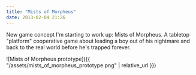 ```yaml
---
title: "Mists of Morpheus"
date: 2013-02-04 21:26
---
```

New game concept I'm starting to work up: Mists of Morpheus.  A tabletop "platform" cooperative game about leading a boy out of his nightmare and back to the real world before he's trapped forever.

![Mists of Morpheus prototype]({{ "/assets/mists_of_morpheus_prototype.png" | relative_url }})
